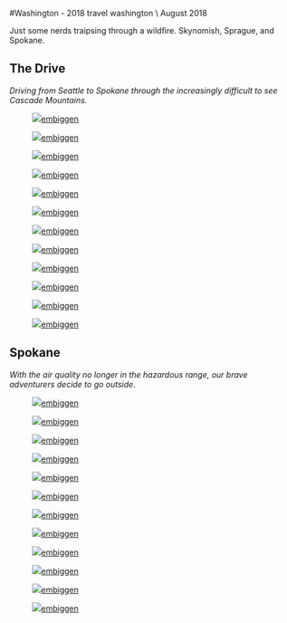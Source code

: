 #Washington - 2018
<tag>travel</tag> <tag>washington</tag> \\ August 2018

Just some nerds traipsing through a wildfire. Skynomish, Sprague, and Spokane.

## The Drive

_Driving from Seattle to Spokane through the increasingly difficult to see Cascade Mountains._

<figure><img src="/images/washington/preview_DSCF0902.jpg"/><a href="/images/washington/DSCF0902.jpg">embiggen</a></figure>
<figure><img src="/images/washington/preview_DSCF0906.jpg"/><a href="/images/washington/DSCF0906.jpg">embiggen</a></figure>
<figure><img src="/images/washington/preview_DSCF0908.jpg"/><a href="/images/washington/DSCF0908.jpg">embiggen</a></figure>
<figure><img src="/images/washington/preview_DSCF0909.jpg"/><a href="/images/washington/DSCF0909.jpg">embiggen</a></figure>
<figure><img src="/images/washington/preview_DSCF0911.jpg"/><a href="/images/washington/DSCF0911.jpg">embiggen</a></figure>
<figure><img src="/images/washington/preview_DSCF0916.jpg"/><a href="/images/washington/DSCF0916.jpg">embiggen</a></figure>
<figure><img src="/images/washington/preview_DSCF0924.jpg"/><a href="/images/washington/DSCF0924.jpg">embiggen</a></figure>
<figure><img src="/images/washington/preview_DSCF0925.jpg"/><a href="/images/washington/DSCF0925.jpg">embiggen</a></figure>
<figure><img src="/images/washington/preview_DSCF0926.jpg"/><a href="/images/washington/DSCF0926.jpg">embiggen</a></figure>
<figure><img src="/images/washington/preview_DSCF0927.jpg"/><a href="/images/washington/DSCF0927.jpg">embiggen</a></figure>
<figure><img src="/images/washington/preview_DSCF0929.jpg"/><a href="/images/washington/DSCF0929.jpg">embiggen</a></figure>
<figure><img src="/images/washington/preview_DSCF0930.jpg"/><a href="/images/washington/DSCF0930.jpg">embiggen</a></figure>

## Spokane

_With the air quality no longer in the hazardous range, our brave adventurers decide to go outside._

<figure><img src="/images/washington/preview_DSCF0932.jpg"/><a href="/images/washington/DSCF0932.jpg">embiggen</a></figure>
<figure><img src="/images/washington/preview_DSCF0933.jpg"/><a href="/images/washington/DSCF0933.jpg">embiggen</a></figure>
<figure><img src="/images/washington/preview_DSCF0937.jpg"/><a href="/images/washington/DSCF0937.jpg">embiggen</a></figure>
<figure><img src="/images/washington/preview_DSCF0939.jpg"/><a href="/images/washington/DSCF0939.jpg">embiggen</a></figure>
<figure><img src="/images/washington/preview_DSCF0943.jpg"/><a href="/images/washington/DSCF0943.jpg">embiggen</a></figure>
<figure><img src="/images/washington/preview_DSCF0945.jpg"/><a href="/images/washington/DSCF0945.jpg">embiggen</a></figure>
<figure><img src="/images/washington/preview_DSCF0952.jpg"/><a href="/images/washington/DSCF0952.jpg">embiggen</a></figure>
<figure><img src="/images/washington/preview_DSCF0955.jpg"/><a href="/images/washington/DSCF0955.jpg">embiggen</a></figure>
<figure><img src="/images/washington/preview_DSCF0956.jpg"/><a href="/images/washington/DSCF0956.jpg">embiggen</a></figure>
<figure><img src="/images/washington/preview_DSCF0958.jpg"/><a href="/images/washington/DSCF0958.jpg">embiggen</a></figure>
<figure><img src="/images/washington/preview_DSCF0961.jpg"/><a href="/images/washington/DSCF0961.jpg">embiggen</a></figure>
<figure><img src="/images/washington/preview_DSCF0963.jpg"/><a href="/images/washington/DSCF0963.jpg">embiggen</a></figure>

